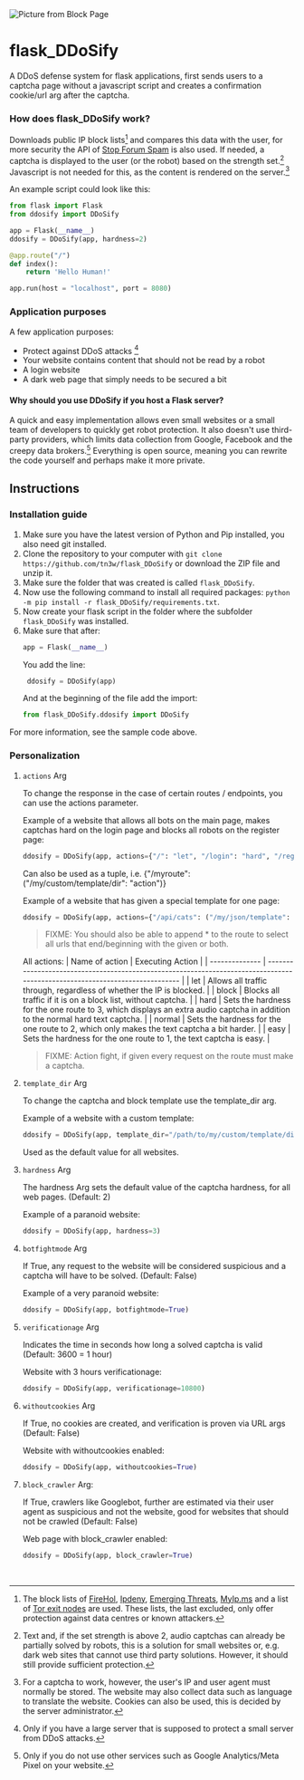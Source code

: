 <picture>
  <source media="(prefers-color-scheme: dark)" srcset="https://github.com/tn3w/flask_DDoSify/releases/download/v0.3/blocked-dark.png">
  <source media="(prefers-color-scheme: light)" srcset="https://github.com/tn3w/flask_DDoSify/releases/download/v0.3/blocked-light.png">
  <img alt="Picture from Block Page" src="https://github.com/tn3w/flask_DDoSify/releases/download/v0.3/blocked-dark.png">
</picture>
  
# flask_DDoSify
A DDoS defense system for flask applications, first sends users to a captcha page without a javascript script and creates a confirmation cookie/url arg after the captcha.

### How does flask_DDoSify work?
Downloads public IP block lists[^1] and compares this data with the user, for more security the API of [Stop Forum Spam](https://www.stopforumspam.com/) is also used. If needed, a captcha is displayed to the user (or the robot) based on the strength set.[^2] Javascript is not needed for this, as the content is rendered on the server.[^3]

An example script could look like this:
```python
from flask import Flask
from ddosify import DDoSify

app = Flask(__name__)
ddosify = DDoSify(app, hardness=2)

@app.route("/")
def index():
    return 'Hello Human!'

app.run(host = "localhost", port = 8080)
```

### Application purposes
A few application purposes:
  - Protect against DDoS attacks [^4]
  - Your website contains content that should not be read by a robot
  - A login website
  - A dark web page that simply needs to be secured a bit

#### Why should you use DDoSify if you host a Flask server?
A quick and easy implementation allows even small websites or a small team of developers to quickly get robot protection. It also doesn't use third-party providers, which limits data collection from Google, Facebook and the creepy data brokers.[^5] Everything is open source, meaning you can rewrite the code yourself and perhaps make it more private.

## Instructions

### Installation guide
1. Make sure you have the latest version of Python and Pip installed, you also need git installed.
2. Clone the repository to your computer with `git clone https://github.com/tn3w/flask_DDoSify` or download the ZIP file and unzip it.
3. Make sure the folder that was created is called `flask_DDoSify`.
4. Now use the following command to install all required packages: `python -m pip install -r flask_DDoSify/requirements.txt`.
5. Now create your flask script in the folder where the subfolder `flask_DDoSify` was installed.
6. Make sure that after:
   ```python
   app = Flask(__name__)
   ```
   You add the line:
   ```python
    ddosify = DDoSify(app)
   ```
   And at the beginning of the file add the import:
   ```python
   from flask_DDoSify.ddosify import DDoSify
   ```
For more information, see the sample code above.

### Personalization

1. `actions` Arg

   To change the response in the case of certain routes / endpoints, you can use the actions parameter.
   
   Example of a website that allows all bots on the main page, makes captchas hard on the login page and blocks all robots on the register page:
   ```python
   ddosify = DDoSify(app, actions={"/": "let", "/login": "hard", "/register": "block"})
   ```
   
   Can also be used as a tuple, i.e. {"/myroute": ("/my/custom/template/dir": "action")}

   Example of a website that has given a special template for one page:
   ```python
   ddosify = DDoSify(app, actions={"/api/cats": ("/my/json/template": "let")})
   ```
   > FIXME: You should also be able to append * to the route to select all urls that end/beginning with the given or both.
   
   All actions:
   | Name of action | Executing Action                                                                                                             |
   | -------------- | ---------------------------------------------------------------------------------------------------------------------------- |
   | let            | Allows all traffic through, regardless of whether the IP is blocked.                                                         |
   | block          | Blocks all traffic if it is on a block list, without captcha.                                                                |
   | hard           | Sets the hardness for the one route to 3, which displays an extra audio captcha in addition to the normal hard text captcha. |
   | normal         | Sets the hardness for the one route to 2, which only makes the text captcha a bit harder.                                    |
   | easy           | Sets the hardness for the one route to 1, the text captcha is easy.                                                          |
   > FIXME: Action fight, if given every request on the route must make a captcha.

3. `template_dir` Arg

   To change the captcha and block template use the template_dir arg.

   Example of a website with a custom template:
   ```python
   ddosify = DDoSify(app, template_dir="/path/to/my/custom/template/dir")
   ```

   Used as the default value for all websites.

4. `hardness` Arg

   The hardness Arg sets the default value of the captcha hardness, for all web pages. (Default: 2)

   Example of a paranoid website:
   ```python
   ddosify = DDoSify(app, hardness=3)
   ```

5. `botfightmode` Arg

   If True, any request to the website will be considered suspicious and a captcha will have to be solved. (Default: False)
   
   Example of a very paranoid website:
   ```python
   ddosify = DDoSify(app, botfightmode=True)
   ```

6. `verificationage` Arg

   Indicates the time in seconds how long a solved captcha is valid (Default: 3600 = 1 hour)

   Website with 3 hours verificationage:
   ```python
   ddosify = DDoSify(app, verificationage=10800)
   ```

7. `withoutcookies` Arg

   If True, no cookies are created, and verification is proven via URL args (Default: False)

   Website with withoutcookies enabled:
   ```python
   ddosify = DDoSify(app, withoutcookies=True)
   ```

8. `block_crawler` Arg:

   If True, crawlers like Googlebot, further are estimated via their user agent as suspicious and not the website, good for websites that should not be crawled (Default: False)

   Web page with block_crawler enabled:
   ```python
   ddosify = DDoSify(app, block_crawler=True)
   ```

<br>

[^1]: The block lists of [FireHol](https://firehol.org/), [Ipdeny](https://www.ipdeny.com), [Emerging Threats](https://rules.emergingthreats.net), [MyIp.ms](https://myip.ms/) and a list of [Tor exit nodes](https://www.torproject.org/) are used. These lists, the last excluded, only offer protection against data centres or known attackers.
[^2]: Text and, if the set strength is above 2, audio captchas can already be partially solved by robots, this is a solution for small websites or, e.g. dark web sites that cannot use third party solutions. However, it should still provide sufficient protection.
[^3]: For a captcha to work, however, the user's IP and user agent must normally be stored. The website may also collect data such as language to translate the website. Cookies can also be used, this is decided by the server administrator.
[^4]: Only if you have a large server that is supposed to protect a small server from DDoS attacks.
[^5]: Only if you do not use other services such as Google Analytics/Meta Pixel on your website.
